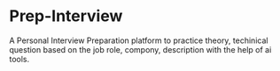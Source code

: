 # Prep-Interview
A Personal Interview Preparation platform to practice theory, techinical question based on the job role, compony, description with the help of ai tools.
